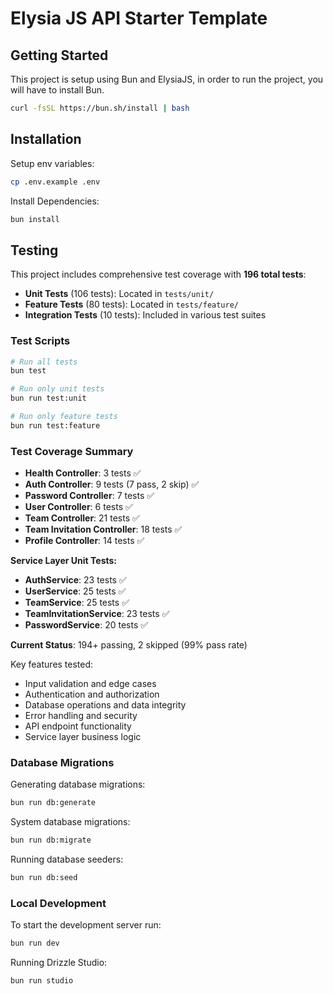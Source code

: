 # Elysia JS API Starter Template

## Getting Started

This project is setup using Bun and ElysiaJS, in order to run the project, you will have to install Bun.

```bash
curl -fsSL https://bun.sh/install | bash
```

## Installation

Setup env variables:

```bash
cp .env.example .env
```

Install Dependencies:

```bash
bun install
```

## Testing

This project includes comprehensive test coverage with **196 total tests**:

- **Unit Tests** (106 tests): Located in `tests/unit/`
- **Feature Tests** (80 tests): Located in `tests/feature/`
- **Integration Tests** (10 tests): Included in various test suites

### Test Scripts

```bash
# Run all tests
bun test

# Run only unit tests
bun run test:unit

# Run only feature tests
bun run test:feature
```

### Test Coverage Summary

- **Health Controller**: 3 tests ✅
- **Auth Controller**: 9 tests (7 pass, 2 skip) ✅
- **Password Controller**: 7 tests ✅
- **User Controller**: 6 tests ✅
- **Team Controller**: 21 tests ✅
- **Team Invitation Controller**: 18 tests ✅
- **Profile Controller**: 14 tests ✅

**Service Layer Unit Tests:**
- **AuthService**: 23 tests ✅
- **UserService**: 25 tests ✅
- **TeamService**: 25 tests ✅
- **TeamInvitationService**: 23 tests ✅
- **PasswordService**: 20 tests ✅

**Current Status**: 194+ passing, 2 skipped (99% pass rate)

Key features tested:
- Input validation and edge cases
- Authentication and authorization
- Database operations and data integrity
- Error handling and security
- API endpoint functionality
- Service layer business logic

### Database Migrations

Generating database migrations:

```bash
bun run db:generate
```

System database migrations:

```bash
bun run db:migrate
```

Running database seeders:

```bash
bun run db:seed
```

### Local Development

To start the development server run:

```bash
bun run dev
```

Running Drizzle Studio:

```bash
bun run studio
```
